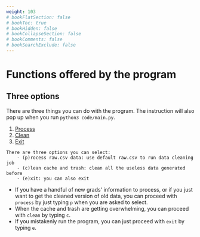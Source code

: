 ```yaml
---
weight: 103
# bookFlatSection: false
# bookToc: true
# bookHidden: false
# bookCollapseSection: false
# bookComments: false
# bookSearchExclude: false
---
```


# Functions offered by the program

## Three options

There are three things you can do with the program. The instruction will also pop up when you run `python3 code/main.py`.

1. [Process](process)
2. [Clean](clean)
3. [Exit](exit)

```
There are three options you can select:
	- (p)rocess raw.csv data: use default raw.csv to run data cleaning job
	- (c)lean cache and trash: clean all the useless data generated before
	- (e)xit: you can also exit
```

- If you have a handful of new grads' information to process, or if you just want to get the cleaned version of old data, you can proceed with `process` by just typing `p` when you are asked to select.
- When the cache and trash are getting overwhelming, you can proceed with `clean` by typing `c`.
- If you mistakenly run the program, you can just proceed with `exit` by typing `e`.